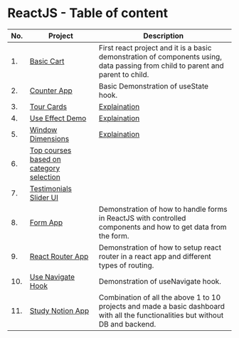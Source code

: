 # ReactJS - Table of content

| No. | Project | Description |
| --- | --- | --- |
|1.|[Basic Cart](./basicshoppingcart)| First react project and it is a basic demonstration of components using, data passing from child to parent and parent to child.|
|2.|[Counter App](./reactcounterapp)| Basic Demonstration of useState hook.|
|3.|[Tour Cards](./tourcardsreact)| [Explaination](https://www.linkedin.com/posts/ishan-jagani-2a2b15209_reactjs-projects-hooks-activity-7127901902255632384-5FHr?utm_source=share&utm_medium=member_desktop) |
|4.|[Use Effect Demo](./useeffectdemo/)| [Explaination](https://www.linkedin.com/posts/ishan-jagani-2a2b15209_reactjs-usestate-useeffect-activity-7128946954310459392-gJMB?utm_source=share&utm_medium=member_desktop)|
|5.|[Window Dimensions](./windowresizeapp/)| [Explaination](https://www.linkedin.com/posts/ishan-jagani-2a2b15209_reactjs-usestate-useeffect-activity-7128946954310459392-gJMB?utm_source=share&utm_medium=member_desktop) |
|6.|[Top courses based on category selection](./topcoursesuseeffect/)||
|7.|[Testimonials Slider UI](./testimonialsliderapp/)||
|8.|[Form App](./formapp/)| Demonstration of how to handle forms in ReactJS with controlled components and how to get data from the form.|
|9.|[React Router App](./reactrouterapp/)| Demonstration of how to setup react router in a react app and different types of routing.|
|10.|[Use Navigate Hook](./usenavigateapp/)| Demonstration of useNavigate hook.|
|11.|[Study Notion App](./studynotionapp/)| Combination of all the above 1 to 10 projects and made a basic dashboard with all the functionalities but without DB and backend.|
